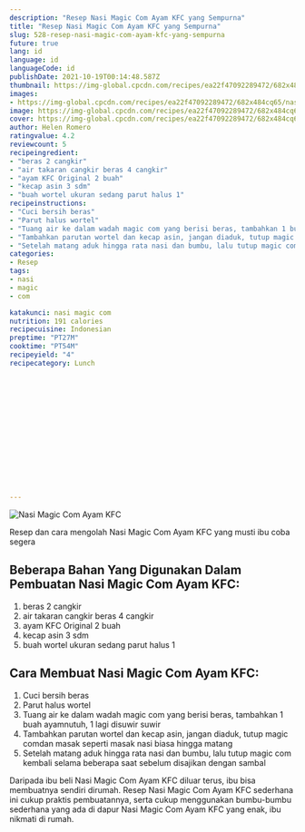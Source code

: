 ```yaml
---
description: "Resep Nasi Magic Com Ayam KFC yang Sempurna"
title: "Resep Nasi Magic Com Ayam KFC yang Sempurna"
slug: 528-resep-nasi-magic-com-ayam-kfc-yang-sempurna
future: true
lang: id
language: id
languageCode: id
publishDate: 2021-10-19T00:14:48.587Z 
thumbnail: https://img-global.cpcdn.com/recipes/ea22f47092289472/682x484cq65/nasi-magic-com-ayam-kfc-foto-resep-utama.webp
images:
- https://img-global.cpcdn.com/recipes/ea22f47092289472/682x484cq65/nasi-magic-com-ayam-kfc-foto-resep-utama.webp
image: https://img-global.cpcdn.com/recipes/ea22f47092289472/682x484cq65/nasi-magic-com-ayam-kfc-foto-resep-utama.webp
cover: https://img-global.cpcdn.com/recipes/ea22f47092289472/682x484cq65/nasi-magic-com-ayam-kfc-foto-resep-utama.webp
author: Helen Romero
ratingvalue: 4.2
reviewcount: 5
recipeingredient:
- "beras 2 cangkir"
- "air takaran cangkir beras 4 cangkir"
- "ayam KFC Original 2 buah"
- "kecap asin 3 sdm"
- "buah wortel ukuran sedang parut halus 1"
recipeinstructions:
- "Cuci bersih beras"
- "Parut halus wortel"
- "Tuang air ke dalam wadah magic com yang berisi beras, tambahkan 1 buah ayamnutuh, 1 lagi disuwir suwir"
- "Tambahkan parutan wortel dan kecap asin, jangan diaduk, tutup magic comdan masak seperti masak nasi biasa hingga matang"
- "Setelah matang aduk hingga rata nasi dan bumbu, lalu tutup magic com kembali selama beberapa saat sebelum disajikan dengan sambal"
categories:
- Resep
tags:
- nasi
- magic
- com

katakunci: nasi magic com 
nutrition: 191 calories
recipecuisine: Indonesian
preptime: "PT27M"
cooktime: "PT54M"
recipeyield: "4"
recipecategory: Lunch


     
    
    
    
    
    
    
    
    
    
    
      
    
---
```



![Nasi Magic Com Ayam KFC](https://img-global.cpcdn.com/recipes/ea22f47092289472/682x484cq65/nasi-magic-com-ayam-kfc-foto-resep-utama.webp)

Resep dan cara mengolah  Nasi Magic Com Ayam KFC yang musti ibu coba segera

<!--inarticleads1-->

## Beberapa Bahan Yang Digunakan Dalam Pembuatan Nasi Magic Com Ayam KFC:

1. beras 2 cangkir
1. air takaran cangkir beras 4 cangkir
1. ayam KFC Original 2 buah
1. kecap asin 3 sdm
1. buah wortel ukuran sedang parut halus 1



<!--inarticleads2-->

## Cara Membuat Nasi Magic Com Ayam KFC:

1. Cuci bersih beras
1. Parut halus wortel
1. Tuang air ke dalam wadah magic com yang berisi beras, tambahkan 1 buah ayamnutuh, 1 lagi disuwir suwir
1. Tambahkan parutan wortel dan kecap asin, jangan diaduk, tutup magic comdan masak seperti masak nasi biasa hingga matang
1. Setelah matang aduk hingga rata nasi dan bumbu, lalu tutup magic com kembali selama beberapa saat sebelum disajikan dengan sambal




Daripada ibu beli  Nasi Magic Com Ayam KFC  diluar terus, ibu  bisa membuatnya sendiri dirumah. Resep  Nasi Magic Com Ayam KFC  sederhana ini cukup praktis pembuatannya, serta cukup menggunakan bumbu-bumbu sederhana yang ada di dapur  Nasi Magic Com Ayam KFC  yang enak, ibu nikmati di rumah.
